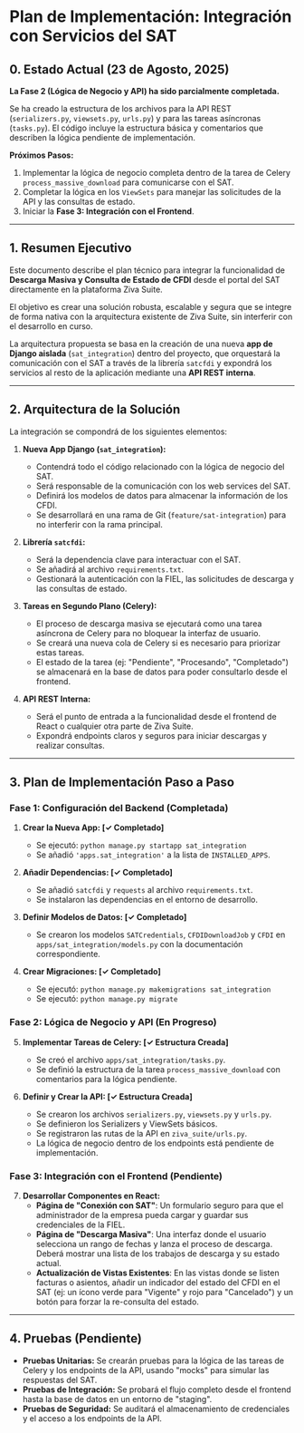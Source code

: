 
# Plan de Implementación: Integración con Servicios del SAT

## 0. Estado Actual (23 de Agosto, 2025)

**La Fase 2 (Lógica de Negocio y API) ha sido parcialmente completada.**

Se ha creado la estructura de los archivos para la API REST (`serializers.py`, `viewsets.py`, `urls.py`) y para las tareas asíncronas (`tasks.py`). El código incluye la estructura básica y comentarios que describen la lógica pendiente de implementación.

**Próximos Pasos:**
1.  Implementar la lógica de negocio completa dentro de la tarea de Celery `process_massive_download` para comunicarse con el SAT.
2.  Completar la lógica en los `ViewSets` para manejar las solicitudes de la API y las consultas de estado.
3.  Iniciar la **Fase 3: Integración con el Frontend**.

---

## 1. Resumen Ejecutivo

Este documento describe el plan técnico para integrar la funcionalidad de **Descarga Masiva y Consulta de Estado de CFDI** desde el portal del SAT directamente en la plataforma Ziva Suite.

El objetivo es crear una solución robusta, escalable y segura que se integre de forma nativa con la arquitectura existente de Ziva Suite, sin interferir con el desarrollo en curso.

La arquitectura propuesta se basa en la creación de una nueva **app de Django aislada** (`sat_integration`) dentro del proyecto, que orquestará la comunicación con el SAT a través de la librería `satcfdi` y expondrá los servicios al resto de la aplicación mediante una **API REST interna**.

---

## 2. Arquitectura de la Solución

La integración se compondrá de los siguientes elementos:

1.  **Nueva App Django (`sat_integration`):**
    *   Contendrá todo el código relacionado con la lógica de negocio del SAT.
    *   Será responsable de la comunicación con los web services del SAT.
    *   Definirá los modelos de datos para almacenar la información de los CFDI.
    *   Se desarrollará en una rama de Git (`feature/sat-integration`) para no interferir con la rama principal.

2.  **Librería `satcfdi`:**
    *   Será la dependencia clave para interactuar con el SAT.
    *   Se añadirá al archivo `requirements.txt`.
    *   Gestionará la autenticación con la FIEL, las solicitudes de descarga y las consultas de estado.

3.  **Tareas en Segundo Plano (Celery):**
    *   El proceso de descarga masiva se ejecutará como una tarea asíncrona de Celery para no bloquear la interfaz de usuario.
    *   Se creará una nueva cola de Celery si es necesario para priorizar estas tareas.
    *   El estado de la tarea (ej: "Pendiente", "Procesando", "Completado") se almacenará en la base de datos para poder consultarlo desde el frontend.

4.  **API REST Interna:**
    *   Será el punto de entrada a la funcionalidad desde el frontend de React o cualquier otra parte de Ziva Suite.
    *   Expondrá endpoints claros y seguros para iniciar descargas y realizar consultas.

---

## 3. Plan de Implementación Paso a Paso

### Fase 1: Configuración del Backend (Completada)

1.  **Crear la Nueva App: [✓ Completado]**
    *   Se ejecutó: `python manage.py startapp sat_integration`
    *   Se añadió `'apps.sat_integration'` a la lista de `INSTALLED_APPS`.

2.  **Añadir Dependencias: [✓ Completado]**
    *   Se añadió `satcfdi` y `requests` al archivo `requirements.txt`.
    *   Se instalaron las dependencias en el entorno de desarrollo.

3.  **Definir Modelos de Datos: [✓ Completado]**
    *   Se crearon los modelos `SATCredentials`, `CFDIDownloadJob` y `CFDI` en `apps/sat_integration/models.py` con la documentación correspondiente.

4.  **Crear Migraciones: [✓ Completado]**
    *   Se ejecutó: `python manage.py makemigrations sat_integration`
    *   Se ejecutó: `python manage.py migrate`

### Fase 2: Lógica de Negocio y API (En Progreso)

5.  **Implementar Tareas de Celery: [✓ Estructura Creada]**
    *   Se creó el archivo `apps/sat_integration/tasks.py`.
    *   Se definió la estructura de la tarea `process_massive_download` con comentarios para la lógica pendiente.

6.  **Definir y Crear la API: [✓ Estructura Creada]**
    *   Se crearon los archivos `serializers.py`, `viewsets.py` y `urls.py`.
    *   Se definieron los Serializers y ViewSets básicos.
    *   Se registraron las rutas de la API en `ziva_suite/urls.py`.
    *   La lógica de negocio dentro de los endpoints está pendiente de implementación.

### Fase 3: Integración con el Frontend (Pendiente)

7.  **Desarrollar Componentes en React:**
    *   **Página de "Conexión con SAT"**: Un formulario seguro para que el administrador de la empresa pueda cargar y guardar sus credenciales de la FIEL.
    *   **Página de "Descarga Masiva"**: Una interfaz donde el usuario selecciona un rango de fechas y lanza el proceso de descarga. Deberá mostrar una lista de los trabajos de descarga y su estado actual.
    *   **Actualización de Vistas Existentes**: En las vistas donde se listen facturas o asientos, añadir un indicador del estado del CFDI en el SAT (ej: un ícono verde para "Vigente" y rojo para "Cancelado") y un botón para forzar la re-consulta del estado.

---

## 4. Pruebas (Pendiente)

*   **Pruebas Unitarias:** Se crearán pruebas para la lógica de las tareas de Celery y los endpoints de la API, usando "mocks" para simular las respuestas del SAT.
*   **Pruebas de Integración:** Se probará el flujo completo desde el frontend hasta la base de datos en un entorno de "staging".
*   **Pruebas de Seguridad:** Se auditará el almacenamiento de credenciales y el acceso a los endpoints de la API.
